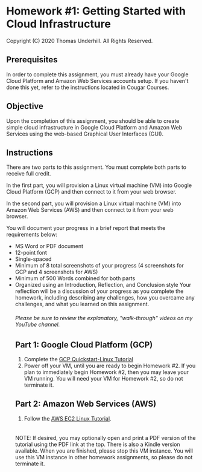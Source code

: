 # Homework #1: Getting Started with Cloud Infrastructure
Copyright (C) 2020 Thomas Underhill.  All Rights Reserved.


## Prerequisites
In order to complete this assignment, you must already have your Google Cloud Platform and Amazon Web Services accounts setup.  If you haven't done this yet, refer to the instructions located in Cougar Courses.

## Objective
Upon the completion of this assignment, you should be able to create simple cloud infrastructure in Google Cloud Platform and Amazon Web Services using the web-based Graphical User Interfaces (GUI).

## Instructions
There are two parts to this assignment.  You must complete both parts to receive full credit.  

In the first part, you will provision a Linux virtual machine (VM) into Google Cloud Platform (GCP) and then connect to it from your web browser.  

In the second part, you will provision a Linux virtual machine (VM) into Amazon Web Services (AWS) and then connect to it from your web browser.  

You will document your progress in a brief report that meets the requirements below:
<ul>
  <li> MS Word or PDF document
  <li>12-point font
  <li>Single-spaced
  <li>Minimum of 8 total screenshots of your progress (4 screenshots for GCP and 4 screenshots for AWS)
  <li>Minimum of 500 Words combined for both parts
  <li>Organized using an Introduction, Reflection, and Conclusion style
  Your reflection will be a discussion of your progress as you complete the homework, including describing any challenges, how you overcame any challenges, and what you learned on this assignment.

###### Please be sure to review the explanatory, "walk-through" videos on my YouTube channel.

## Part 1: Google Cloud Platform (GCP)
1.	Complete the [GCP Quickstart-Linux Tutorial](https://cloud.google.com/compute/docs/quickstart-linux)
2.	Power off your VM, until you are ready to begin Homework #2.  If you plan to immediately begin Homework #2, then you may leave your VM running.  You will need your VM for Homework #2, so do not terminate it.

## Part 2: Amazon Web Services (AWS)
1.	Follow the [AWS EC2 Linux Tutorial](https://docs.aws.amazon.com/AWSEC2/latest/UserGuide/EC2_GetStarted.html).  

<br>
<br>
NOTE: If desired, you may optionally open and print a PDF version of the tutorial using the PDF link at the top.  There is also a Kindle version available. When you are finished, please stop this VM instance.  You will use this VM instance in other homework assignments, so please do not terminate it.  
